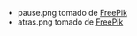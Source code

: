 - pause.png tomado de [FreePik](https://www.freepik.com)
- atras.png tomado de [FreePik](https://www.freepik.com)